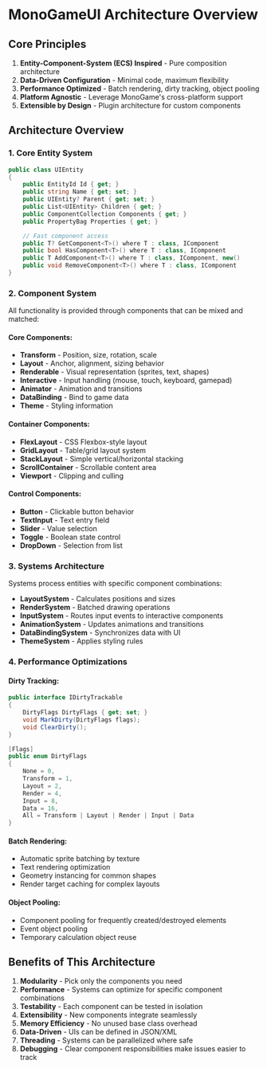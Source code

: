 # MonoGameUI Architecture Overview

## Core Principles

1. **Entity-Component-System (ECS) Inspired** - Pure composition architecture
2. **Data-Driven Configuration** - Minimal code, maximum flexibility
3. **Performance Optimized** - Batch rendering, dirty tracking, object pooling
4. **Platform Agnostic** - Leverage MonoGame's cross-platform support
5. **Extensible by Design** - Plugin architecture for custom components

## Architecture Overview

### 1. Core Entity System

```csharp
public class UIEntity
{
    public EntityId Id { get; }
    public string Name { get; set; }
    public UIEntity? Parent { get; set; }
    public List<UIEntity> Children { get; }
    public ComponentCollection Components { get; }
    public PropertyBag Properties { get; }

    // Fast component access
    public T? GetComponent<T>() where T : class, IComponent
    public bool HasComponent<T>() where T : class, IComponent
    public T AddComponent<T>() where T : class, IComponent, new()
    public void RemoveComponent<T>() where T : class, IComponent
}
```

### 2. Component System

All functionality is provided through components that can be mixed and matched:

#### Core Components:

- **Transform** - Position, size, rotation, scale
- **Layout** - Anchor, alignment, sizing behavior
- **Renderable** - Visual representation (sprites, text, shapes)
- **Interactive** - Input handling (mouse, touch, keyboard, gamepad)
- **Animator** - Animation and transitions
- **DataBinding** - Bind to game data
- **Theme** - Styling information

#### Container Components:

- **FlexLayout** - CSS Flexbox-style layout
- **GridLayout** - Table/grid layout system
- **StackLayout** - Simple vertical/horizontal stacking
- **ScrollContainer** - Scrollable content area
- **Viewport** - Clipping and culling

#### Control Components:

- **Button** - Clickable button behavior
- **TextInput** - Text entry field
- **Slider** - Value selection
- **Toggle** - Boolean state control
- **DropDown** - Selection from list

### 3. Systems Architecture

Systems process entities with specific component combinations:

- **LayoutSystem** - Calculates positions and sizes
- **RenderSystem** - Batched drawing operations
- **InputSystem** - Routes input events to interactive components
- **AnimationSystem** - Updates animations and transitions
- **DataBindingSystem** - Synchronizes data with UI
- **ThemeSystem** - Applies styling rules

### 4. Performance Optimizations

#### Dirty Tracking:

```csharp
public interface IDirtyTrackable
{
    DirtyFlags DirtyFlags { get; set; }
    void MarkDirty(DirtyFlags flags);
    void ClearDirty();
}

[Flags]
public enum DirtyFlags
{
    None = 0,
    Transform = 1,
    Layout = 2,
    Render = 4,
    Input = 8,
    Data = 16,
    All = Transform | Layout | Render | Input | Data
}
```

#### Batch Rendering:

- Automatic sprite batching by texture
- Text rendering optimization
- Geometry instancing for common shapes
- Render target caching for complex layouts

#### Object Pooling:

- Component pooling for frequently created/destroyed elements
- Event object pooling
- Temporary calculation object reuse

## Benefits of This Architecture

1. **Modularity** - Pick only the components you need
2. **Performance** - Systems can optimize for specific component combinations
3. **Testability** - Each component can be tested in isolation
4. **Extensibility** - New components integrate seamlessly
5. **Memory Efficiency** - No unused base class overhead
6. **Data-Driven** - UIs can be defined in JSON/XML
7. **Threading** - Systems can be parallelized where safe
8. **Debugging** - Clear component responsibilities make issues easier to track
